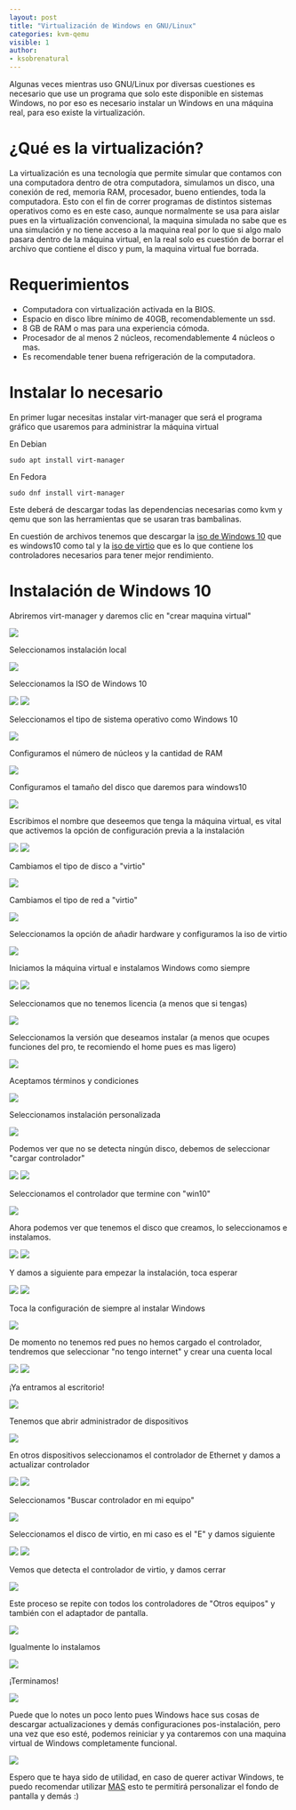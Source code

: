 ```yaml
---
layout: post
title: "Virtualización de Windows en GNU/Linux"
categories: kvm-qemu
visible: 1
author:
- ksobrenatural
---
```


Algunas veces mientras uso GNU/Linux por diversas cuestiones es necesario que use un programa que solo este disponible en sistemas Windows, no por eso es necesario instalar un Windows en una máquina real, para eso existe la virtualización.

# ¿Qué es la virtualización?

La virtualización es una tecnología que permite simular que contamos con una computadora dentro de otra computadora, simulamos un disco, una conexión de red, memoria RAM, procesador, bueno entiendes, toda la computadora. Esto con el fin de correr programas de distintos sistemas operativos como es en este caso, aunque normalmente se usa para aislar pues en la virtualización convencional, la maquina simulada no sabe que es una simulación y no tiene acceso a la maquina real por lo que si algo malo pasara dentro de la máquina virtual, en la real solo es cuestión de borrar el archivo que contiene el disco y pum, la maquina virtual fue borrada.

# Requerimientos

- Computadora con virtualización activada en la BIOS.
- Espacio en disco libre mínimo de 40GB, recomendablemente un ssd.
- 8 GB de RAM o mas para una experiencia cómoda.
- Procesador de al menos 2 núcleos, recomendablemente 4 núcleos o mas.
- Es recomendable tener buena refrigeración de la computadora.

# Instalar lo necesario

En primer lugar necesitas instalar virt-manager que será el programa gráfico que usaremos para administrar la máquina virtual

En Debian

	sudo apt install virt-manager

En Fedora

	sudo dnf install virt-manager

Este deberá de descargar todas las dependencias necesarias como kvm y qemu que son las herramientas que se usaran tras bambalinas.

En cuestión de archivos tenemos que descargar la [iso de Windows 10](https://www.microsoft.com/es-mx/software-download/windows10ISO) que es windows10 como tal y la [iso de virtio](https://fedorapeople.org/groups/virt/virtio-win/direct-downloads/stable-virtio/virtio-win.iso) que es lo que contiene los controladores necesarios para tener mejor rendimiento.

# Instalación de Windows 10

Abriremos virt-manager y daremos clic en "crear maquina virtual"

![]({{site.baseurl}}/assets/pictures/winvirt/virt-01.png)

Seleccionamos instalación local

![]({{site.baseurl}}/assets/pictures/winvirt/virt-02.png)

Seleccionamos la ISO de Windows 10

![]({{site.baseurl}}/assets/pictures/winvirt/virt-03.png)
![]({{site.baseurl}}/assets/pictures/winvirt/virt-04.png)

Seleccionamos el tipo de sistema operativo como Windows 10

![]({{site.baseurl}}/assets/pictures/winvirt/virt-05.png)

Configuramos el número de núcleos y la cantidad de RAM

![]({{site.baseurl}}/assets/pictures/winvirt/virt-06.png)

Configuramos el tamaño del disco que daremos para windows10

![]({{site.baseurl}}/assets/pictures/winvirt/virt-07.png)

Escribimos el nombre que deseemos que tenga la máquina virtual, es vital que activemos la opción de configuración previa a la instalación

![]({{site.baseurl}}/assets/pictures/winvirt/virt-08.png)
![]({{site.baseurl}}/assets/pictures/winvirt/virt-09.png)

Cambiamos el tipo de disco a "virtio"

![]({{site.baseurl}}/assets/pictures/winvirt/virt-10.png)

Cambiamos el tipo de red a "virtio"

![]({{site.baseurl}}/assets/pictures/winvirt/virt-11.png)

Seleccionamos la opción de añadir hardware y configuramos la iso de virtio

![]({{site.baseurl}}/assets/pictures/winvirt/virt-13.png)

Iniciamos la máquina virtual e instalamos Windows como siempre

![]({{site.baseurl}}/assets/pictures/winvirt/virt-15.png)
![]({{site.baseurl}}/assets/pictures/winvirt/virt-16.png)

Seleccionamos que no tenemos licencia (a menos que si tengas)

![]({{site.baseurl}}/assets/pictures/winvirt/virt-17.png)

Seleccionamos la versión que deseamos instalar (a menos que ocupes funciones del pro, te recomiendo el home pues es mas ligero)

![]({{site.baseurl}}/assets/pictures/winvirt/virt-18.png)

Aceptamos términos y condiciones

![]({{site.baseurl}}/assets/pictures/winvirt/virt-19.png)

Seleccionamos instalación personalizada

![]({{site.baseurl}}/assets/pictures/winvirt/virt-20.png)

Podemos ver que no se detecta ningún disco, debemos de seleccionar "cargar controlador"

![]({{site.baseurl}}/assets/pictures/winvirt/virt-21.png)
![]({{site.baseurl}}/assets/pictures/winvirt/virt-22.png)

Seleccionamos el controlador que termine con "win10"

![]({{site.baseurl}}/assets/pictures/winvirt/virt-24.png)

Ahora podemos ver que tenemos el disco que creamos, lo seleccionamos  e instalamos.

![]({{site.baseurl}}/assets/pictures/winvirt/virt-26.png)
![]({{site.baseurl}}/assets/pictures/winvirt/virt-27.png)

Y damos a siguiente para empezar la instalación, toca esperar

![]({{site.baseurl}}/assets/pictures/winvirt/virt-28.png)
![]({{site.baseurl}}/assets/pictures/winvirt/virt-29.png)

Toca la configuración de siempre al instalar Windows

![]({{site.baseurl}}/assets/pictures/winvirt/virt-30.png)

De momento no tenemos red pues no hemos cargado el controlador, tendremos que seleccionar "no tengo internet" y crear una cuenta local

![]({{site.baseurl}}/assets/pictures/winvirt/virt-31.png)
![]({{site.baseurl}}/assets/pictures/winvirt/virt-32.png)

¡Ya entramos al escritorio!

![]({{site.baseurl}}/assets/pictures/winvirt/virt-33.png)

Tenemos que abrir administrador de dispositivos

![]({{site.baseurl}}/assets/pictures/winvirt/virt-34.png)

En otros dispositivos seleccionamos el controlador de Ethernet y damos a actualizar controlador

![]({{site.baseurl}}/assets/pictures/winvirt/virt-36.png)
![]({{site.baseurl}}/assets/pictures/winvirt/virt-37.png)

Seleccionamos "Buscar controlador en mi equipo"

![]({{site.baseurl}}/assets/pictures/winvirt/virt-38.png)

Seleccionamos el disco de virtio, en mi caso es el "E" y damos siguiente

![]({{site.baseurl}}/assets/pictures/winvirt/virt-39.png)
![]({{site.baseurl}}/assets/pictures/winvirt/virt-40.png)

Vemos que detecta el controlador de virtio, y damos cerrar

![]({{site.baseurl}}/assets/pictures/winvirt/virt-41.png)

Este proceso se repite con todos los controladores de "Otros equipos" y también con el adaptador de pantalla.

![]({{site.baseurl}}/assets/pictures/winvirt/virt-42.png)

Igualmente lo instalamos

![]({{site.baseurl}}/assets/pictures/winvirt/virt-43.png)

¡Terminamos!

![]({{site.baseurl}}/assets/pictures/winvirt/virt-44.png)

Puede que lo notes un poco lento pues Windows hace sus cosas de descargar actualizaciones y demás configuraciones pos-instalación, pero una vez que eso esté, podemos reiniciar y ya contaremos con una maquina virtual de Windows completamente funcional.

![]({{site.baseurl}}/assets/pictures/winvirt/virt-45.png)

Espero que te haya sido de utilidad, en caso de querer activar Windows, te puedo recomendar utilizar [MAS](https://github.com/massgravel/Microsoft-Activation-Scripts) esto te permitirá personalizar el fondo de pantalla y demás :)